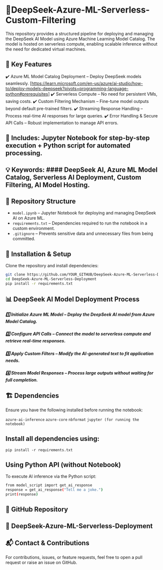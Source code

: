 # 🚀DeepSeek-Azure-ML-Serverless-Custom-Filtering
This repository provides a structured pipeline for deploying and managing the DeepSeek AI Model using Azure Machine Learning Model Catalog. The model is hosted on serverless compute, enabling scalable inference without the need for dedicated virtual machines.

## 🔹 Key Features

✔️ Azure ML Model Catalog Deployment – Deploy DeepSeek models seamlessly. [https://learn.microsoft.com/en-us/azure/ai-studio/how-to/deploy-models-deepseek?pivots=programming-language-python#prerequisites]
✔️ Serverless Compute – No need for persistent VMs, saving costs.
✔️ Custom Filtering Mechanism – Fine-tune model outputs beyond default pre-trained filters.
✔️ Streaming Response Handling – Process real-time AI responses for large queries.
✔️ Error Handling & Secure API Calls – Robust implementation to manage API errors.

## 📖 Includes: Jupyter Notebook for step-by-step execution + Python script for automated processing.


## 💡 Keywords: #### DeepSeek AI, Azure ML Model Catalog, Serverless AI Deployment, Custom Filtering, AI Model Hosting.

## 📂 Repository Structure

- `model.ipynb` – Jupyter Notebook for deploying and managing DeepSeek AI on Azure ML.
- `requirements.txt` – Dependencies required to run the notebook in a custom environment.
- `.gitignore` – Prevents sensitive data and unnecessary files from being committed.

## 🔧 Installation & Setup

Clone the repository and install dependencies:

```bash
git clone https://github.com/YOUR_GITHUB/DeepSeek-Azure-ML-Serverless-Deployment.git
cd DeepSeek-Azure-ML-Serverless-Deployment
pip install -r requirements.txt
```

## 📊 DeepSeek AI Model Deployment Process

##### 1️⃣ Initialize Azure ML Model – Deploy the DeepSeek AI model from Azure Model Catalog.
##### 2️⃣ Configure API Calls – Connect the model to serverless compute and retrieve real-time responses.
##### 3️⃣ Apply Custom Filters – Modify the AI-generated text to fit application needs.
##### 4️⃣ Stream Model Responses – Process large outputs without waiting for full completion.

## 🏗 Dependencies

Ensure you have the following installed before running the notebook:

`azure-ai-inference`
`azure-core`
`nbformat`
`jupyter (for running the notebook)`

## Install all dependencies using:

`pip install -r requirements.txt`

## Using Python API (without Notebook)
To execute AI inference via the Python script:

```bash
from model_script import get_ai_response
response = get_ai_response("Tell me a joke.")
print(response)
```

## 🔗 GitHub Repository

## 📌 DeepSeek-Azure-ML-Serverless-Deployment

## 📬 Contact & Contributions

For contributions, issues, or feature requests, feel free to open a pull request or raise an issue on GitHub.

